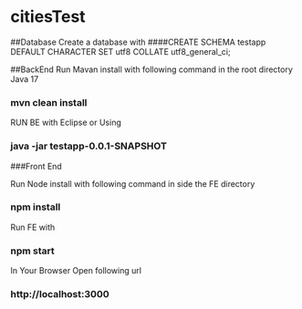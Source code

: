 # citiesTest
##Database 
Create a database with 
####CREATE SCHEMA testapp DEFAULT CHARACTER SET utf8 COLLATE utf8_general_ci;

##BackEnd
Run Mavan install with following command in the root directory 
Java 17
### mvn clean install 

RUN BE with Eclipse or Using 

### java -jar testapp-0.0.1-SNAPSHOT

###Front End 

Run Node install with following command in side the FE directory 
### npm install 
Run FE with 
### npm start

In Your Browser Open following url
### http://localhost:3000


